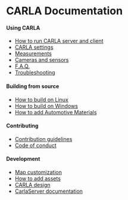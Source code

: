 CARLA Documentation
===================

#### Using CARLA

  * [How to run CARLA server and client](how_to_run.md)
  * [CARLA settings](carla_settings.md)
  * [Measurements](measurements.md)
  * [Cameras and sensors](cameras_and_sensors.md)
  * [F.A.Q.](faq.md)
  * [Troubleshooting](troubleshooting.md)

#### Building from source

  * [How to build on Linux](how_to_build_on_linux.md)
  * [How to build on Windows](how_to_build_on_windows.md)
  * [How to add Automotive Materials](how_to_add_automotive_materials.md)

#### Contributing

  * [Contribution guidelines](CONTRIBUTING.md)
  * [Code of conduct](CODE_OF_CONDUCT.md)

#### Development

  * [Map customization](map_customization.md)
  * [How to add assets](how_to_add_assets.md)
  * [CARLA design](carla_design.md)
  * [CarlaServer documentation](carla_server.md)
